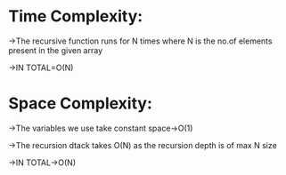 # Time Complexity:

->The recursive function runs for N times where N is the no.of elements present in the given array

->IN TOTAL=O(N)

# Space Complexity:

->The variables we use take constant space->O(1)

->The recursion dtack takes O(N) as the recursion depth is of max N size

->IN TOTAL->O(N)
